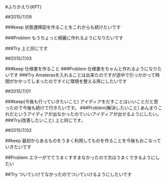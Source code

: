 #ふりかえり(KPT)

##2015/7/09

###keep
状態遷移図を作ることをこれからも続けたいです

###Problem
もうちょっと綺麗に作れるようになりたいです

###Try
上と同じです

##2015/7/03

###keep
仕様書を作ること
###Problem
仕様書をちゃんと作れるようになりたいです
###Try
Amaterasを入れることは出来たのですが途中で引っかかって時間がかかってしまったのですぐに環境を整える用にしたいです

##2015/7/01

###keep(今後も行っていきたいこと)
アイディアをだすことはいいことだと思ったので今後も続けて行きたいです。
###Problem(解決したいこと)
あんまりこれだというアイディアが出なかったのでいいアイディアが出せるようにしたい。
###Try(改善したいこと)
上と同じです。

##2015/7/02

##keep
最初からあるものをうまく利用してものを作ることを今後もおこなっていきたいです

##Problem
エラーがでてうまくすすまなかったので次はうまくできるようにしたい

##Try
ついていけてなかったのでついていけるようにしたいです
